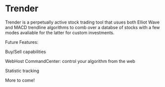 # Trender


Trender is a perpetually active stock trading tool that usues both Elliot Wave and MACD trendline algorithms to 
comb over a databse of stocks with a few modes avaliable for the latter for custom investments.





Future Features:

Buy/Sell capabilities

WebHost CommandCenter: control your algorithm from the web

Statistic tracking

More to come!

